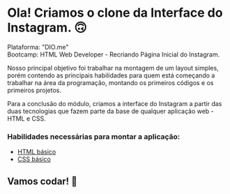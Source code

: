# Ola! Criamos o clone da Interface do Instagram. 🙃

Plataforma: "DIO.me"<br>
Bootcamp: HTML Web Developer - Recriando Página Inicial do Instagram.

Nosso principal objetivo foi trabalhar na montagem de um layout simples, porém contendo as principais habilidades para quem está começando a trabalhar na área da programação, montando os primeiros códigos e os primeiros projetos.

Para a conclusão do módulo, criamos a interface do Instagram a partir das duas tecnologias que fazem parte da base de qualquer aplicação web - HTML e CSS.

### Habilidades necessárias para montar a aplicação:

* [HTML básico](https://www.w3schools.com/html/)
* [CSS básico](https://developer.mozilla.org/pt-BR/docs/Web/CSS)

## Vamos codar! 🚀
